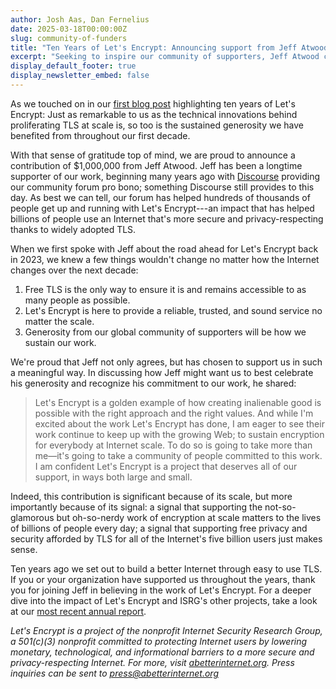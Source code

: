 ```yaml
---
author: Josh Aas, Dan Fernelius
date: 2025-03-18T00:00:00Z
slug: community-of-funders
title: "Ten Years of Let's Encrypt: Announcing support from Jeff Atwood"
excerpt: "Seeking to inspire our community of supporters, Jeff Atwood commits $1M to support Let's Encrypt."
display_default_footer: true
display_newsletter_embed: false
---
```


As we touched on in our [first blog post](https://letsencrypt.org/2025/02/14/encryption-for-everybody/) highlighting ten years of Let's Encrypt: Just as remarkable to us as the technical innovations behind proliferating TLS at scale is, so too is the sustained generosity we have benefited from throughout our first decade.

With that sense of gratitude top of mind, we are proud to announce a contribution of $1,000,000 from Jeff Atwood. Jeff has been a longtime supporter of our work, beginning many years ago with [Discourse](https://www.discourse.org/) providing our community forum pro bono; something Discourse still provides to this day. As best we can tell, our forum has helped hundreds of thousands of people get up and running with Let's Encrypt---an impact that has helped billions of people use an Internet that's more secure and privacy-respecting thanks to widely adopted TLS.

When we first spoke with Jeff about the road ahead for Let's Encrypt back in 2023, we knew a few things wouldn't change no matter how the Internet changes over the next decade:

1.  Free TLS is the only way to ensure it is and remains accessible to as many people as possible.
2.  Let's Encrypt is here to provide a reliable, trusted, and sound service no matter the scale.
3.  Generosity from our global community of supporters will be how we sustain our work.

We're proud that Jeff not only agrees, but has chosen to support us in such a meaningful way. In discussing how Jeff might want us to best celebrate his generosity and recognize his commitment to our work, he shared:

<div class="pull-quote">
  <blockquote class="blockquote">
    <span class="quote"></span>
    <div class="quote-text">
      <p class="quote-text-value">Let's Encrypt is a golden example of how creating inalienable good is possible with the right approach and the right values. And while I'm excited about the work Let's Encrypt has done, I am eager to see their work continue to keep up with the growing Web; to sustain encryption for everybody at Internet scale. To do so is going to take more than me&mdash;it's going to take a community of people committed to this work. I am confident Let's Encrypt is a project that deserves all of our support, in ways both large and small.</p>
    </div>
  </blockquote>
</div>

Indeed, this contribution is significant because of its scale, but more importantly because of its signal: a signal that supporting the not-so-glamorous but oh-so-nerdy work of encryption at scale matters to the lives of billions of people every day; a signal that supporting free privacy and security afforded by TLS for all of the Internet's five billion users just makes sense.

Ten years ago we set out to build a better Internet through easy to use TLS. If you or your organization have supported us throughout the years, thank you for joining Jeff in believing in the work of Let's Encrypt. For a deeper dive into the impact of Let's Encrypt and ISRG's other projects, take a look at our [most recent annual report](https://www.abetterinternet.org/documents/2024-ISRG-Annual-Report.pdf).

_Let's Encrypt is a project of the nonprofit Internet Security Research Group, a 501(c)(3) nonprofit committed to protecting Internet users by lowering monetary, technological, and informational barriers to a more secure and privacy-respecting Internet. For more, visit [abetterinternet.org](https://abetterinternet.org). Press inquiries can be sent to [press@abetterinternet.org](mailto:press@abetterinternet.org)_